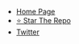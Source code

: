 * [Home Page](/)
* [⭐ Star The Repo](https://github.com/FahimFBA/JavaScript)
* [Twitter](https://twitter.com/FahimFBA)
